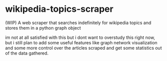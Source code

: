 # wikipedia-topics-scraper
 (WIP) A web scraper that searches indefinitely for wikipedia topics and stores them in a python graph object

 im not at all satisfied with this but i dont want to overstudy this right now, but i still plan to add some useful features like graph network visualization and some more control over the articles scraped and get some statistics out of the data gathered.
